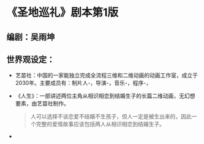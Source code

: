 # 《圣地巡礼》剧本第1版

## 编剧：吴雨坤

## 世界观设定：

- 艺苗社：中国的一家能独立完成全流程三维和二维动画的动画工作室，成立于2030年。主要成员有：制片人-，导演-，音乐-，程序-，

- 《人生》：一部讲述两位主角从相识相恋到结婚生子的长篇二维动画，无幻想要素，由艺苗社制作。

  >人可以选择不谈恋爱不结婚不生孩子，但人一定是被生出来的，因此一个完整的爱情故事应该包括两人从相识相恋到结婚生子。

- 
